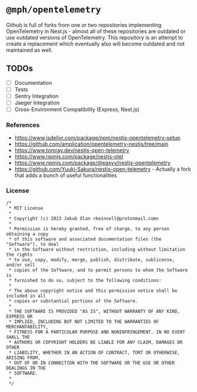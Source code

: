 # `@mph/opentelemetry`

Github is full of forks from one or two repositories implementing OpenTelemetry in Nest.js - almost all of these
repositories are outdated or use outdated versions of OpenTelemetry. This repository is an attempt to create a
replacement which eventually also will become outdated and not maintained as well.

## TODOs

- [ ] Documentation
- [ ] Tests
- [ ] Sentry Integration
- [ ] Jaeger Integration
- [ ] Cross-Environment Compatibility (Express, Nest.js)

### References

- https://www.jsdelivr.com/package/npm/nestjs-opentelemetry-setup
- https://github.com/amplication/opentelemetry-nestjs/tree/main
- https://www.tomray.dev/nestjs-open-telemetry
- https://www.npmjs.com/package/nestjs-otel
- https://www.npmjs.com/package/@easyv/nestjs-opentelemetry
- https://github.com/Yuuki-Sakura/nestjs-open-telemetry - Actually a fork that adds a bunch of useful functionalities

### License

```
/*
 * MIT License
 *
 * Copyright (c) 2023 Jakub Olan <keinsell@protonmail.com>
 *
 * Permission is hereby granted, free of charge, to any person obtaining a copy
 * of this software and associated documentation files (the "Software"), to deal
 * in the Software without restriction, including without limitation the rights
 * to use, copy, modify, merge, publish, distribute, sublicense, and/or sell
 * copies of the Software, and to permit persons to whom the Software is
 * furnished to do so, subject to the following conditions:
 *
 * The above copyright notice and this permission notice shall be included in all
 * copies or substantial portions of the Software.
 *
 * THE SOFTWARE IS PROVIDED "AS IS", WITHOUT WARRANTY OF ANY KIND, EXPRESS OR
 * IMPLIED, INCLUDING BUT NOT LIMITED TO THE WARRANTIES OF MERCHANTABILITY,
 * FITNESS FOR A PARTICULAR PURPOSE AND NONINFRINGEMENT. IN NO EVENT SHALL THE
 * AUTHORS OR COPYRIGHT HOLDERS BE LIABLE FOR ANY CLAIM, DAMAGES OR OTHER
 * LIABILITY, WHETHER IN AN ACTION OF CONTRACT, TORT OR OTHERWISE, ARISING FROM,
 * OUT OF OR IN CONNECTION WITH THE SOFTWARE OR THE USE OR OTHER DEALINGS IN THE
 * SOFTWARE.
 *
 */
```